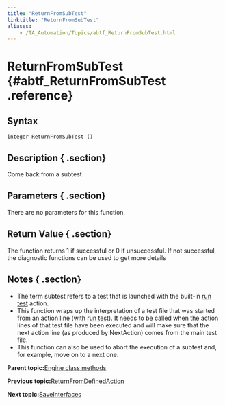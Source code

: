 ```yaml
--- 
title: "ReturnFromSubTest"
linktitle: "ReturnFromSubTest"
aliases: 
    - /TA_Automation/Topics/abtf_ReturnFromSubTest.html
---
```

# ReturnFromSubTest {#abtf_ReturnFromSubTest .reference}

## Syntax

`integer ReturnFromSubTest ()`

## Description { .section}

Come back from a subtest

## Parameters { .section}

There are no parameters for this function.

## Return Value { .section}

The function returns 1 if successful or 0 if unsuccessful. If not successful, the diagnostic functions can be used to get more details

## Notes { .section}

-   The term subtest refers to a test that is launched with the built-in [run test](bia_run_test.html) action.
-   This function wraps up the interpretation of a test file that was started from an action line \(with [run test](bia_run_test.html)\). It needs to be called when the action lines of that test file have been executed and will make sure that the next action line \(as produced by NextAction\) comes from the main test file.
-   This function can also be used to abort the execution of a subtest and, for example, move on to a next one.

**Parent topic:**[Engine class methods](../../TA_Automation/Topics/abtf_Engine_classes.html)

**Previous topic:**[ReturnFromDefinedAction](../../TA_Automation/Topics/abtf_ReturnFromDefinedAction.html)

**Next topic:**[SaveInterfaces](../../TA_Automation/Topics/abtf_SaveInterfaces.html)

